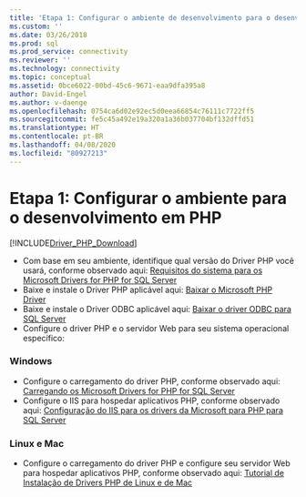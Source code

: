 ```yaml
---
title: 'Etapa 1: Configurar o ambiente de desenvolvimento para o desenvolvimento de PHP | Microsoft Docs'
ms.custom: ''
ms.date: 03/26/2018
ms.prod: sql
ms.prod_service: connectivity
ms.reviewer: ''
ms.technology: connectivity
ms.topic: conceptual
ms.assetid: 0bce6022-00bd-45c6-9671-eaa9dfa395a8
author: David-Engel
ms.author: v-daenge
ms.openlocfilehash: 0754ca6d02e92ec5d0eea66854c76111c7722ff5
ms.sourcegitcommit: fe5c45a492e19a320a1a36b037704bf132dffd51
ms.translationtype: HT
ms.contentlocale: pt-BR
ms.lasthandoff: 04/08/2020
ms.locfileid: "80927213"
---
```

# <a name="step-1-configure-environment-for-php-development"></a>Etapa 1: Configurar o ambiente para o desenvolvimento em PHP
[!INCLUDE[Driver_PHP_Download](../../includes/driver_php_download.md)]




* Com base em seu ambiente, identifique qual versão do Driver PHP você usará, conforme observado aqui:  [Requisitos do sistema para os Microsoft Drivers for PHP for SQL Server](../../connect/php/system-requirements-for-the-php-sql-driver.md)
* Baixe e instale o Driver PHP aplicável aqui: [Baixar o Microsoft PHP Driver](https://www.microsoft.com/download/details.aspx?id=20098)  
* Baixe e instale o Driver ODBC aplicável aqui:  [Baixar o driver ODBC para SQL Server](../../connect/odbc/download-odbc-driver-for-sql-server.md)  
* Configure o driver PHP e o servidor Web para seu sistema operacional específico:

### <a name="windows"></a>Windows  
  

* Configure o carregamento do driver PHP, conforme observado aqui: [Carregando os Microsoft Drivers for PHP for SQL Server](../../connect/php/loading-the-php-sql-driver.md) 
* Configure o IIS para hospedar aplicativos PHP, conforme observado aqui: [Configuração do IIS para os drivers da Microsoft para PHP para SQL Server](../../connect/php/configuring-iis-for-php-sql-driver.md)

### <a name="linux-and-mac"></a>Linux e Mac


*   Configure o carregamento do driver PHP e configure seu servidor Web para hospedar aplicativos PHP, conforme observado aqui: [Tutorial de Instalação de Drivers PHP de Linux e de Mac](../../connect/php/installation-tutorial-linux-mac.md)
